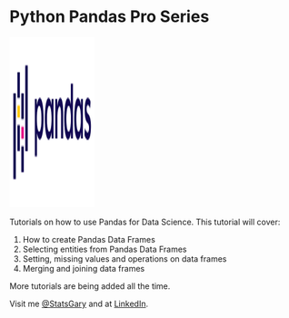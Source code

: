 # Python Pandas Pro Series
<img src="1200px-Pandas_logo.svg.png" alt="Pandas" style="width:150px;height:300px;">

Tutorials on how to use Pandas for Data Science. This tutorial will cover:

<ol>
  <li>How to create Pandas Data Frames</li>
  <li>Selecting entities from Pandas Data Frames</li>
  <li>Setting, missing values and operations on data frames</li>
  <li>Merging and joining data frames</li>
 </ol>

More tutorials are being added all the time. 

Visit me <a href="https://twitter.com/StatsGary">@StatsGary</a> and at <a href="https://www.linkedin.com/in/ghutson/">LinkedIn</a>.
